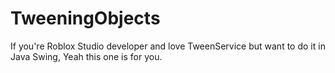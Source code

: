 # TweeningObjects
If you're Roblox Studio developer and love TweenService but want to do it in Java Swing, Yeah this one is for you.